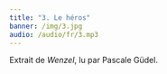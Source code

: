 ```yaml
---
title: "3. Le héros"
banner: /img/3.jpg
audio: /audio/fr/3.mp3
---
```


Extrait de *Wenzel*, lu par Pascale Güdel.

